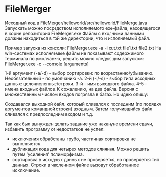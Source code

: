 # FileMerger
Исходный код в FileMerger/helloworld/src/helloworld/FileMerge.java
Запускать можно посредством исполняемого exe-файла, находящегося в корне репозитория FileMerger.exe
Файлы с входными данными должны находиться в той же директории, что и исполняемый файл.

Пример запуска из консоли:
  FileMerger.exe -a -i out.txt file1.txt file2.txt
На win-системах исполняемые файлы не показывают содержимого терминала по умолчанию, решить можно следующим запуском:
  FileMerger.exe -c --console [arguments]
  
  1-й аргумент (-a/-d) - выбор сортировки: по возрастанию/убыванию. Необязательный - по умолчанию -a.
  2-й (-i/-s) - выбор типа исходных данных: целочисленные/строки.
  3-й - имя выходного файла.
  4-5 - имена входных файлов. К сожалению, на два файла. Версия с множественным числом входов погрязла в багах. Но идею опишу:
  
  Создавался выходной файл, который сливался с последним (по порядку аргументов командной строки) входным. Затем получившийся файл сливался с предпоследним входом и т.д.
  
  Так как был вынужден делать задание уже накануне времени сдачи, избавить программу от недостатков не успел:
  - исключения обработаны грубо, частичная сортировка не выполняется.
  - дубликация кода для четырех методов слияния. Можно решить путем 'усиления' полиморфизма.
  - сортировка в исходных данных не проверяется, но проверяется тип данных. Строки в численном файле вызовут обработанное исключение. 


